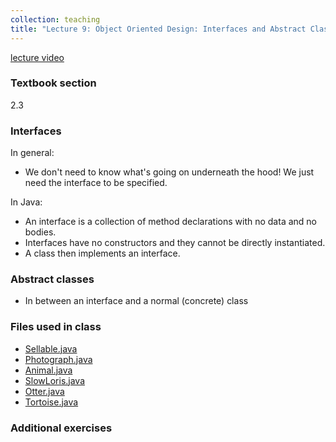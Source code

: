 ```yaml
---
collection: teaching
title: "Lecture 9: Object Oriented Design: Interfaces and Abstract Classes"
---
```


[lecture video]()

### Textbook section
2.3

### Interfaces
In general:
* We don't need to know what's going on underneath the hood! We just need the
	interface to be specified.

In Java:
* An interface is a collection of method declarations with no data and no
	bodies.
* Interfaces have no constructors and they cannot be directly instantiated.
* A class then implements an interface.

### Abstract classes
* In between an interface and a normal (concrete) class

### Files used in class
* [Sellable.java]()
* [Photograph.java]()
* [Animal.java]()
* [SlowLoris.java]()
* [Otter.java]()
* [Tortoise.java]()

### Additional exercises

